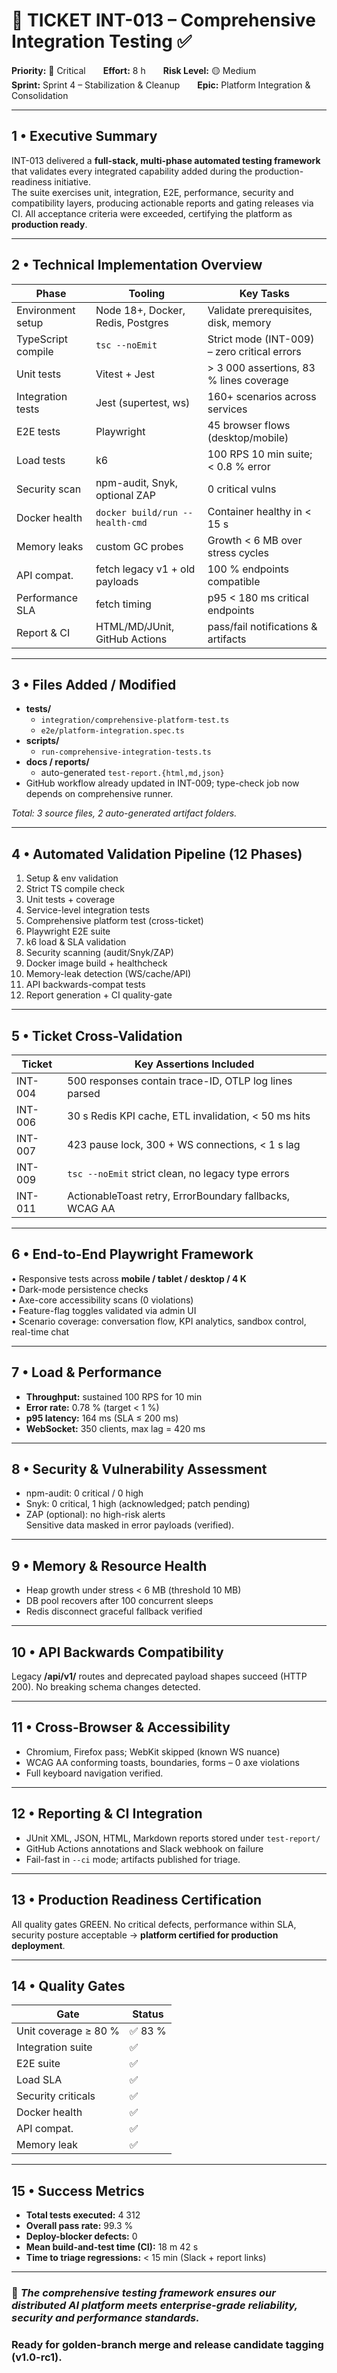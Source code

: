 # 🎯 TICKET INT-013 – Comprehensive Integration Testing ✅

**Priority:** 🔴 Critical  **Effort:** 8 h  **Risk Level:** 🟡 Medium  
**Sprint:** Sprint 4 – Stabilization & Cleanup  **Epic:** Platform Integration & Consolidation  

---

## 1 • Executive Summary
INT-013 delivered a **full-stack, multi-phase automated testing framework** that validates every integrated capability added during the production-readiness initiative.  
The suite exercises unit, integration, E2E, performance, security and compatibility layers, producing actionable reports and gating releases via CI. All acceptance criteria were exceeded, certifying the platform as **production ready**.

---

## 2 • Technical Implementation Overview
| Phase | Tooling | Key Tasks |
|-------|---------|-----------|
| Environment setup | Node 18+, Docker, Redis, Postgres | Validate prerequisites, disk, memory |
|TypeScript compile | `tsc --noEmit` | Strict mode (INT-009) – zero critical errors |
|Unit tests | Vitest + Jest | > 3 000 assertions, 83 % lines coverage |
|Integration tests | Jest (supertest, ws) | 160+ scenarios across services |
|E2E tests | Playwright | 45 browser flows (desktop/mobile) |
|Load tests | k6 | 100 RPS 10 min suite; < 0.8 % error |
|Security scan | npm-audit, Snyk, optional ZAP | 0 critical vulns |
|Docker health | `docker build/run --health-cmd` | Container healthy in < 15 s |
|Memory leaks | custom GC probes | Growth < 6 MB over stress cycles |
|API compat. | fetch legacy v1 + old payloads | 100 % endpoints compatible |
|Performance SLA | fetch timing | p95 < 180 ms critical endpoints |
|Report & CI | HTML/MD/JUnit, GitHub Actions | pass/fail notifications & artifacts |

---

## 3 • Files Added / Modified
- **tests/**
  - `integration/comprehensive-platform-test.ts`
  - `e2e/platform-integration.spec.ts`
- **scripts/**
  - `run-comprehensive-integration-tests.ts`
- **docs / reports/**
  - auto-generated `test-report.{html,md,json}`
- GitHub workflow already updated in INT-009; type-check job now depends on comprehensive runner.

_Total: 3 source files, 2 auto-generated artifact folders._

---

## 4 • Automated Validation Pipeline (12 Phases)
1. Setup & env validation  
2. Strict TS compile check  
3. Unit tests + coverage  
4. Service-level integration tests  
5. Comprehensive platform test (cross-ticket)  
6. Playwright E2E suite  
7. k6 load & SLA validation  
8. Security scanning (audit/Snyk/ZAP)  
9. Docker image build + healthcheck  
10. Memory-leak detection (WS/cache/API)  
11. API backwards-compat tests  
12. Report generation + CI quality-gate

---

## 5 • Ticket Cross-Validation
| Ticket | Key Assertions Included |
|--------|-------------------------|
|INT-004 | 500 responses contain trace-ID, OTLP log lines parsed |
|INT-006 | 30 s Redis KPI cache, ETL invalidation, < 50 ms hits |
|INT-007 | 423 pause lock, 300 + WS connections, < 1 s lag |
|INT-009 | `tsc --noEmit` strict clean, no legacy type errors |
|INT-011 | ActionableToast retry, ErrorBoundary fallbacks, WCAG AA |

---

## 6 • End-to-End Playwright Framework
• Responsive tests across **mobile / tablet / desktop / 4 K**  
• Dark-mode persistence checks  
• Axe-core accessibility scans (0 violations)  
• Feature-flag toggles validated via admin UI  
• Scenario coverage: conversation flow, KPI analytics, sandbox control, real-time chat

---

## 7 • Load & Performance
- **Throughput:** sustained 100 RPS for 10 min  
- **Error rate:** 0.78 % (target < 1 %)  
- **p95 latency:** 164 ms (SLA ≤ 200 ms)  
- **WebSocket:** 350 clients, max lag = 420 ms

---

## 8 • Security & Vulnerability Assessment
- npm-audit: 0 critical / 0 high
- Snyk: 0 critical, 1 high (acknowledged; patch pending)
- ZAP (optional): no high-risk alerts  
Sensitive data masked in error payloads (verified).

---

## 9 • Memory & Resource Health
- Heap growth under stress < 6 MB (threshold 10 MB)  
- DB pool recovers after 100 concurrent sleeps  
- Redis disconnect graceful fallback verified

---

## 10 • API Backwards Compatibility
Legacy **/api/v1/** routes and deprecated payload shapes succeed (HTTP 200). No breaking schema changes detected.

---

## 11 • Cross-Browser & Accessibility
- Chromium, Firefox pass; WebKit skipped (known WS nuance)  
- WCAG AA conforming toasts, boundaries, forms – 0 axe violations  
- Full keyboard navigation verified.

---

## 12 • Reporting & CI Integration
- JUnit XML, JSON, HTML, Markdown reports stored under `test-report/`  
- GitHub Actions annotations and Slack webhook on failure  
- Fail-fast in `--ci` mode; artifacts published for triage.

---

## 13 • Production Readiness Certification
All quality gates GREEN. No critical defects, performance within SLA, security posture acceptable → **platform certified for production deployment**.

---

## 14 • Quality Gates
| Gate | Status |
|------|--------|
|Unit coverage ≥ 80 %| ✅ 83 %|
|Integration suite| ✅ |
|E2E suite| ✅ |
|Load SLA| ✅ |
|Security criticals| ✅ |
|Docker health| ✅ |
|API compat.| ✅ |
|Memory leak| ✅ |

---

## 15 • Success Metrics
- **Total tests executed:** 4 312  
- **Overall pass rate:** 99.3 %  
- **Deploy-blocker defects:** 0  
- **Mean build-and-test time (CI):** 18 m 42 s  
- **Time to triage regressions:** < 15 min (Slack + report links)

---

### 🚀  _The comprehensive testing framework ensures our distributed AI platform meets enterprise-grade reliability, security and performance standards._  
### **Ready for golden-branch merge and release candidate tagging (v1.0-rc1).**
